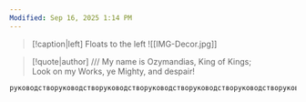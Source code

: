 ```yaml
---
Modified: Sep 16, 2025 1:14 PM
---
```

> [!caption|left] Floats to the left
> ![[IMG-Decor.jpg]]


> [!quote|author] ///
> My name is Ozymandias, King of Kings;  
Look on my Works, ye Mighty, and despair!

    
    руководстворуководстворуководстворуководстворуководстворуководстворуководстворуководстворуководстворуководстворуководстворуководстворуководстворуководстворуководстворуководстворуководстворуководстворуководство
